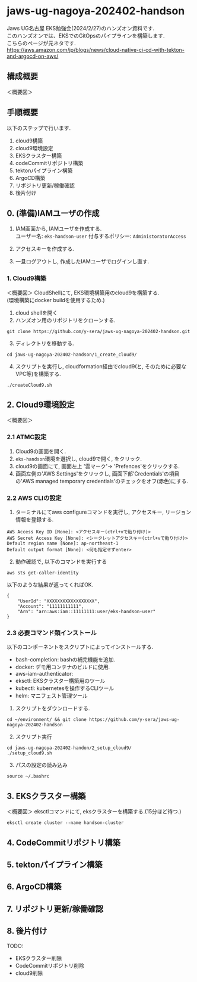 # jaws-ug-nagoya-202402-handson
Jaws UG名古屋 EKS勉強会(2024/2/27)のハンズオン資料です.  
このハンズオンでは、EKSでのGitOpsのパイプラインを構築します.  
こちらのページが元ネタです.  
https://aws.amazon.com/jp/blogs/news/cloud-native-ci-cd-with-tekton-and-argocd-on-aws/

## 構成概要
＜概要図＞

## 手順概要
以下のステップで行います.
1. cloud9構築
2. cloud9環境設定
3. EKSクラスター構築
4. codeCommitリポジトリ構築
5. tektonパイプライン構築
6. ArgoCD構築
7. リポジトリ更新/稼働確認
8. 後片付け



## 0. (準備)IAMユーザの作成
1. IAM画面から, IAMユーザを作成する.  
  ユーザー名: `eks-handson-user`
  付与するポリシー: `AdministoratorAccess`

2. アクセスキーを作成する.

3. 一旦ログアウトし, 作成したIAMユーザでログインし直す.

### 1. Cloud9構築
＜概要図＞
CloudShellにて, EKS環境構築用のcloud9を構築する.  
(環境構築にdocker buildを使用するため.)

1. cloud shellを開く
2. ハンズオン用のリポジトリをクローンする.
```
git clone https://github.com/y-sera/jaws-ug-nagoya-202402-handson.git
```
3. ディレクトリを移動する.
```
cd jaws-ug-nagoya-202402-handson/1_create_cloud9/
```
4. スクリプトを実行し, cloudformation経由でcloud9(と, そのために必要なVPC等)を構築する.
```
./createCloud9.sh
```

## 2. Cloud9環境設定
＜概要図＞
### 2.1 ATMC設定
1. Cloud9の画面を開く.
2. `eks-handson`環境を選択し, cloud9で開く, をクリック.
3. cloud9の画面にて, 画面左上 '雲マーク'-> 'Prefences'をクリックする.
4. 画面左側の'AWS Settings'をクリックし, 画面下部'Credentials'の項目の'AWS managed temporary credentials'のチェックをオフ(赤色)にする.

### 2.2 AWS CLIの設定
1. ターミナルにてaws configureコマンドを実行し, アクセスキー, リージョン情報を登録する.
```
AWS Access Key ID [None]: <アクセスキー(ctrl+vで貼り付け)>
AWS Secret Access Key [None]: <シークレットアクセスキー(ctrl+vで貼り付け)>
Default region name [None]: ap-northeast-1
Default output format [None]: <何も指定せずenter> 
```

2. 動作確認で, 以下のコマンドを実行する
```
aws sts get-caller-identity
```

以下のような結果が返ってくればOK.
```
{
    "UserId": "XXXXXXXXXXXXXXXXXX",
    "Account": "11111111111",
    "Arn": "arn:aws:iam::11111111:user/eks-handson-user"
}
```

### 2.3 必要コマンド類インストール
以下のコンポーネントをスクリプトによってインストールする.
- bash-completion: bashの補完機能を追加.
- docker: デモ用コンテナのビルドに使用.
- aws-iam-authenticator: 
- eksctl: EKSクラスター構築用のツール
- kubectl: kubernetesを操作するCLIツール
- helm: マニフェスト管理ツール


1. スクリプトをダウンロードする.
```
cd ~/environment/ && git clone https://github.com/y-sera/jaws-ug-nagoya-202402-handson
```

2. スクリプト実行
```
cd jaws-ug-nagoya-202402-handon/2_setup_cloud9/
./setup_cloud9.sh
```
3. パスの設定の読み込み
```
source ~/.bashrc
```

## 3. EKSクラスター構築
＜概要図＞
eksctlコマンドにて, eksクラスターを構築する.(15分ほど待つ.)
```
eksctl create cluster --name handson-cluster
```


## 4. CodeCommitリポジトリ構築


## 5. tektonパイプライン構築

## 6. ArgoCD構築

## 7. リポジトリ更新/稼働確認

## 8. 後片付け
TODO: 
- EKSクラスター削除
- CodeCommitリポジトリ削除
- cloud9削除

